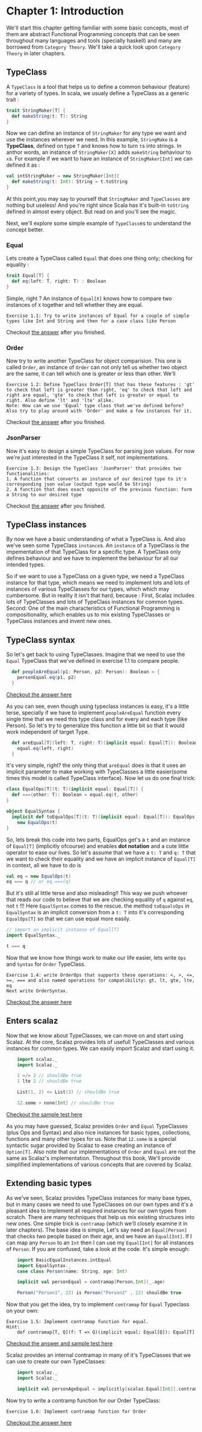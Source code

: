 # Chapter 1: Introduction
We'll start this chapter getting familiar with some basic concepts, most of them are abstract Functional Programming concepts that can be seen throughout many languages and tools (specially haskell) and many are borrowed from `Category Theory`. We'll take a quick look upon `Category Theory` in later chapters.

## TypeClass
A `TypeClass` is a tool that helps us to define a common behaviour (feature) for a variety of types. In scala, we usualy define a TypeClass as a generic trait :
```SCALA
trait StringMaker[T] {
  def makeString(t: T): String
}
```
Now we can define an instance of `StringMaker` for any type we want and use the instances wherever we need.
In this example, `StringMake` is a __TypeClass__, defined on type `T` and knows how to turn `t`s into strings. In anthor words, an instance of `StringMaker[X]` adds `makeString` behaviour to `x`s.
For example if we want to have an instance of `StringMaker[Int]` we can defined it as :
```SCALA
val intStringMaker = new StringMaker[Int]{ 
  def makeString(t: Int): String = t.toString 
} 
```
At this point,you may say to yourself that `StringMaker` and `TypeClasses` are nothing but useless! And you're right since Scala has it's built-in `toString` defined in almost every object. But read on and you'll see the magic.

Next, we'll explore some simple example of `TypeClass`es to understand the concept better.

### Equal
Lets create a TypeClass called `Equal` that does one thing only; checking for equality :
```SCALA
trait Equal[T] {
  def eq(left: T, right: T) : Boolean
}
```
Simple, right ? An instance of `Equal[X]` knows how to compare two instances of `X` together and tell whether they are equal.
```
Exercise 1.1: Try to write instances of Equal for a couple of simple types like Int and String and then for a case class like Person
```
Checkout [the answer](samples/src/main/scala/samples/ch01/Equal.scala) after you finished.

### Order
Now try to write another TypeClass for object comparision. This one is called `Order`, an instance of `Order` can not only tell us whether two object are the same, it can tell which one is greater or less than other. We'll 
```
Exercise 1.2: Define TypeClass Order[T] that has these features : 'gt' to check that left is greater than right, 'eq' to check that left and right are equal, 'gte' to check that left is greater or equal to right. Also define 'lt' and 'lte' alike.
Note: How can we use 'Equal' type class that we've defined before?
Also try to play around with 'Order' and make a few instances for it.
```
Checkout [the answer](samples/src/main/scala/samples/ch01/Order.scala) after you finished.

### JsonParser
Now it's easy to design a simple TypeClass for parsing json values. For now we're just interested in the TypeClass it self, not implementations.
```
Exercise 1.3: Design the TypeClass 'JsonParser' that provides two functionalities: 
1. A function that converts an instance of our desired type to it's corresponding json value (output type would be String)
2. A function that does exact opposite of the previous function: form a String to our desired type
```
Checkout [the answer](samples/src/main/scala/samples/ch01/JsonParser.scala) after you finished.

## TypeClass instances
By now we have a basic understanding of what a TypeClass is. And also we've seen some TypeClass `instance`s. An `instance` of a TypeClass is the impementation of that TypeClass for a specific type. A TypeClass only defines behaviour and we have to implement the behaviour for all our intended types. 

So if we want to use a TypeClass on a given type, we need a TypeClass instance for that type, which means we need to implement lots and lots of instances of various TypeClasses for our types, which which may cumbersome. But in reality it isn't that hard, because : First, Scalaz includes lots of TypeClasses and lots of TypeClass instances for common types. Second: One of the main characteristics of Functional Programming is compositionality, which enables us to mix existing TypeClasses or TypeClass instances and invent new ones.

## TypeClass syntax
So let's get back to using TypeClasses. Imagine that we need to use the `Equal` TypeClass that we've defined in exercise 1.1 to compare people.
```SCALA
  def peopleAreEqual(p1: Person, p2: Person): Boolean = {
    personEqual.eq(p1, p2)
  }
```
[Checkout the answer here](samples/src/test/scala/samples/ch01/EqualSimpleTest.scala)

As you can see, even though using typeclass instances is easy, it's a little terse, specially if we have to implement `peopleAreEqual` function every single time that we need this type class and for every and each type (like Person). So let's try to generalize this function a little bit so that it would work independent of target Type.

```SCALA
  def areEqual[T](left: T, right: T)(implicit equal: Equal[T]): Boolean = {
    equal.eq(left, right)
  }
```
It's very simple, right? the only thing that `areEqual` does is that it uses an implicit parameter to make working with TypeClasses a little easier(some times this model is called TypeClass interface). Now let us do one final trick:
```SCALA
class EqualOps[T](t: T)(implicit equal: Equal[T]) {
  def ===(other: T): Boolean = equal.eq(t, other)
}

object EqualSyntax {
  implicit def toEqualOps[T](t: T)(implicit equal: Equal[T]): EqualOps[T] =
    new EqualOps(t)
}
```
So, lets break this code into two parts, EqualOps get's a `t` and an instance of `Equal[T]` (implicitly ofcourse) and enables __dot notation__ and a cute little operator to ease our lives. So let's assume that we have a `t: T` and `q: T` that we want to check their equality and we have an implicit instance of `Equal[T]` in context, all we have to do is
```SCALA
val eq = new EqualOps(t)
eq === q // or eq.===(q)
```
But it's still al little terse and also misleading!! This way we push whoever that reads our code to believe that we are checking equality of `q` against `eq`, not `t` !!! Here `EqualSyntax` comes to the rescue. the method `toEqualsOps` in `EqualSyntax` is an implicit conversion from a `t: T` into it's corresponding `EqualOps[T]` so that we can use equal more easily. 
```SCALA
// import an implicit instance of Equal[T]
import EqualSyntax._

t === q
```

Now that we know how things work to make our life easier, lets write `Ops` and `Syntax` for `Order` TypeClass.
```
Exercise 1.4: write OrderOps that supports these operations: <, >, <=, >=, === and also named operations for compatibility: gt, lt, gte, lte, eq
Next write OrderSyntax.
```
[Checkout the answer here](samples/src/main/scala/samples/ch01/OrderSyntax.scala)

## Enters scalaz
Now that we know about TypeClasses, we can move on and start using Scalaz. At the core, Scalaz provides lots of usefull TypeClasses and various instances for common types. We can easily import Scalaz and start using it. 
```SCALA
    import scalaz._
    import Scalaz._

    1 =/= 2 // shouldBe true
    1 lte 2 // shouldBe true

    List(1, 2) <= List(3) // shouldBe true

    12.some > none[Int] // shouldBe true

```
[Checkout the sample test here](samples/src/test/scala/samples/ch01/ScalazTest.scala)

As you may have guessed, Scalaz provides `Order` and `Equal` TypeClasses (plus Ops and Syntax) and also nice instances for basic types, collections, functions and many other types for us. Note that `12.some` is a special syntactic sugar provided by Scalaz to ease creating an instance of `Option[T]`.
Also note that our implementations of `Order` and `Equal` are not the same as Scalaz's implementation. Throughout this book, We'll provide simplified implementations of various concepts that are covered by Scalaz.

## Extending basic types
As we've seen, Scalaz provides TypeClass instances for many base types, but in many cases we need to use TypeClasses on our own types and it's a pleasant idea to implement all required instances for our own types from scratch. There are many techniques that help us mix existing structures into new ones. One simple trick is `contramap` (which we'll closely examine it in later chapters). 
The base idea is simple, Let's say need an `Equal[Person]` that checks two people based on their age, and we have an `Equal[Int]`. If I can map any `Person` to an `Int` then I can use my `Equal[Int]` for all instances of `Person`. If you are confused, take a look at the code. It's simple enough:

```SCALA
    import BasicEqualInstances.intEqual
    import EqualSyntax._
    case class Person(name: String, age: Int)

    implicit val personEqual = contramap[Person,Int](_.age)

    Person("Person1", 22) is Person("Person2" , 22) shouldBe true

```

Now that you get the idea, try to implement `contramap` for `Equal` Typeclass on your own:
```
Exercise 1.5: Implement contramap function for equal.
Hint:
    def contramap[T, Q](f: T => Q)(implicit equal: Equal[Q]): Equal[T]
```
[Checkout the answer and sample test here](samples/src/test/scala/samples/ch01/EqualContramapTest.scala)

Scalaz provides an internal contramap in many of it's TypeClasses that we can use to create our own TypeClasses:
```SCALA
    import scalaz._
    import Scalaz._

    implicit val personAgeEqual = implicitly[scalaz.Equal[Int]].contramap[Person](_.age)
```

Now try to write a contramp function for our Order TypeClass:
```
Exercise 1.6: Implement contramap function for Order
```
[Checkout the answer here](samples/src/test/scala/samples/ch01/OrderContramapTest.scala)






